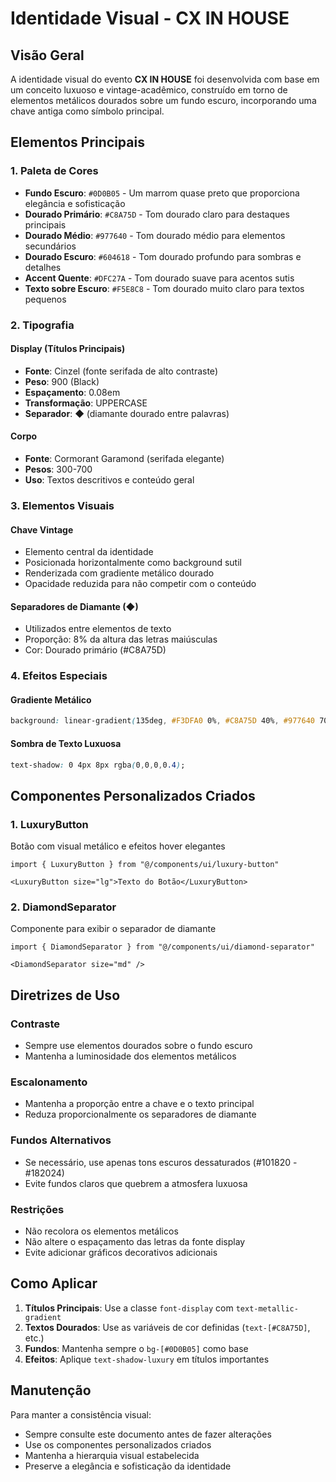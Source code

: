 # Identidade Visual - CX IN HOUSE

## Visão Geral

A identidade visual do evento **CX IN HOUSE** foi desenvolvida com base em um conceito luxuoso e vintage-acadêmico, construído em torno de elementos metálicos dourados sobre um fundo escuro, incorporando uma chave antiga como símbolo principal.

## Elementos Principais

### 1. Paleta de Cores

- **Fundo Escuro**: `#0D0B05` - Um marrom quase preto que proporciona elegância e sofisticação
- **Dourado Primário**: `#C8A75D` - Tom dourado claro para destaques principais
- **Dourado Médio**: `#977640` - Tom dourado médio para elementos secundários
- **Dourado Escuro**: `#604618` - Tom dourado profundo para sombras e detalhes
- **Accent Quente**: `#DFC27A` - Tom dourado suave para acentos sutis
- **Texto sobre Escuro**: `#F5E8C8` - Tom dourado muito claro para textos pequenos

### 2. Tipografia

#### Display (Títulos Principais)
- **Fonte**: Cinzel (fonte serifada de alto contraste)
- **Peso**: 900 (Black)
- **Espaçamento**: 0.08em
- **Transformação**: UPPERCASE
- **Separador**: ◆ (diamante dourado entre palavras)

#### Corpo
- **Fonte**: Cormorant Garamond (serifada elegante)
- **Pesos**: 300-700
- **Uso**: Textos descritivos e conteúdo geral

### 3. Elementos Visuais

#### Chave Vintage
- Elemento central da identidade
- Posicionada horizontalmente como background sutil
- Renderizada com gradiente metálico dourado
- Opacidade reduzida para não competir com o conteúdo

#### Separadores de Diamante (◆)
- Utilizados entre elementos de texto
- Proporção: 8% da altura das letras maiúsculas
- Cor: Dourado primário (#C8A75D)

### 4. Efeitos Especiais

#### Gradiente Metálico
```css
background: linear-gradient(135deg, #F3DFA0 0%, #C8A75D 40%, #977640 70%, #604618 100%);
```

#### Sombra de Texto Luxuosa
```css
text-shadow: 0 4px 8px rgba(0,0,0,0.4);
```

## Componentes Personalizados Criados

### 1. LuxuryButton
Botão com visual metálico e efeitos hover elegantes
```tsx
import { LuxuryButton } from "@/components/ui/luxury-button"

<LuxuryButton size="lg">Texto do Botão</LuxuryButton>
```

### 2. DiamondSeparator
Componente para exibir o separador de diamante
```tsx
import { DiamondSeparator } from "@/components/ui/diamond-separator"

<DiamondSeparator size="md" />
```

## Diretrizes de Uso

### Contraste
- Sempre use elementos dourados sobre o fundo escuro
- Mantenha a luminosidade dos elementos metálicos

### Escalonamento
- Mantenha a proporção entre a chave e o texto principal
- Reduza proporcionalmente os separadores de diamante

### Fundos Alternativos
- Se necessário, use apenas tons escuros dessaturados (#101820 - #182024)
- Evite fundos claros que quebrem a atmosfera luxuosa

### Restrições
- Não recolora os elementos metálicos
- Não altere o espaçamento das letras da fonte display
- Evite adicionar gráficos decorativos adicionais

## Como Aplicar

1. **Títulos Principais**: Use a classe `font-display` com `text-metallic-gradient`
2. **Textos Dourados**: Use as variáveis de cor definidas (`text-[#C8A75D]`, etc.)
3. **Fundos**: Mantenha sempre o `bg-[#0D0B05]` como base
4. **Efeitos**: Aplique `text-shadow-luxury` em títulos importantes

## Manutenção

Para manter a consistência visual:
- Sempre consulte este documento antes de fazer alterações
- Use os componentes personalizados criados
- Mantenha a hierarquia visual estabelecida
- Preserve a elegância e sofisticação da identidade 
